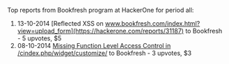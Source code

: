 Top reports from Bookfresh program at HackerOne for period all:

1. 13-10-2014 [Reflected XSS on www.bookfresh.com/index.html?view=upload_form](https://hackerone.com/reports/31187) to Bookfresh - 5 upvotes, $5
2. 08-10-2014 [Missing Function Level Access Control in /cindex.php/widget/customize/](https://hackerone.com/reports/30575) to Bookfresh - 3 upvotes, $3
